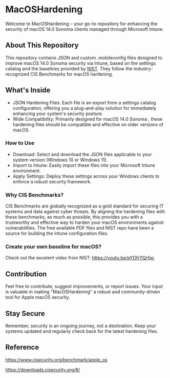 # MacOSHardening

Welcome to MacOSHardening – your go-to repository for enhancing the security of macOS 14.0 Sonoma clients managed through Microsoft Intune.

## About This Repository
This repository contains JSON and custom .mobileconfig files designed to improve macOS 14.0 Sonoma security via Intune, based on the settings catalog and the baselines provided by [NIST](https://github.com/usnistgov/macos_security.). They follow the industry-recognized CIS Benchmarks for macOS hardening.

## What's Inside
* JSON Hardening Files: Each file is an export from a settings catalog configuration, offering you a plug-and-play solution for immediately enhancing your system's security posture.
* Wide Compatibility: Primarily designed for macOS 14.0 Sonoma , these hardening files should be compatible and effective on older versions of macOS.

### How to Use
* Download: Select and download the JSON files applicable to your system version (Windows 10 or Windows 11).
* Import to Intune: Easily import these files into your Microsoft Intune environment.
* Apply Settings: Deploy these settings across your Windows clients to enforce a robust security framework.

### Why CIS Benchmarks?
CIS Benchmarks are globally recognized as a gold standard for securing IT systems and data against cyber threats. By aligning the hardening files with these benchmarks, as much as possible, this provides you with a trustworthy and effective way to harden your macOS environments against vulnerabilities. The free available PDF files and NIST repo have been a source for building the Intune configuration files.

### Create your own baseline for macOS?
Check out the excelent video from NIST: https://youtu.be/pYDfrYQrfqc

## Contribution
Feel free to contribute, suggest improvements, or report issues. Your input is valuable in making "MacOSHardening" a robust and community-driven tool for Apple macOS security.

## Stay Secure
Remember, security is an ongoing journey, not a destination. Keep your systems updated and regularly check back for the latest hardening files.

## Reference
https://www.cisecurity.org/benchmark/apple_os

https://downloads.cisecurity.org/#/

